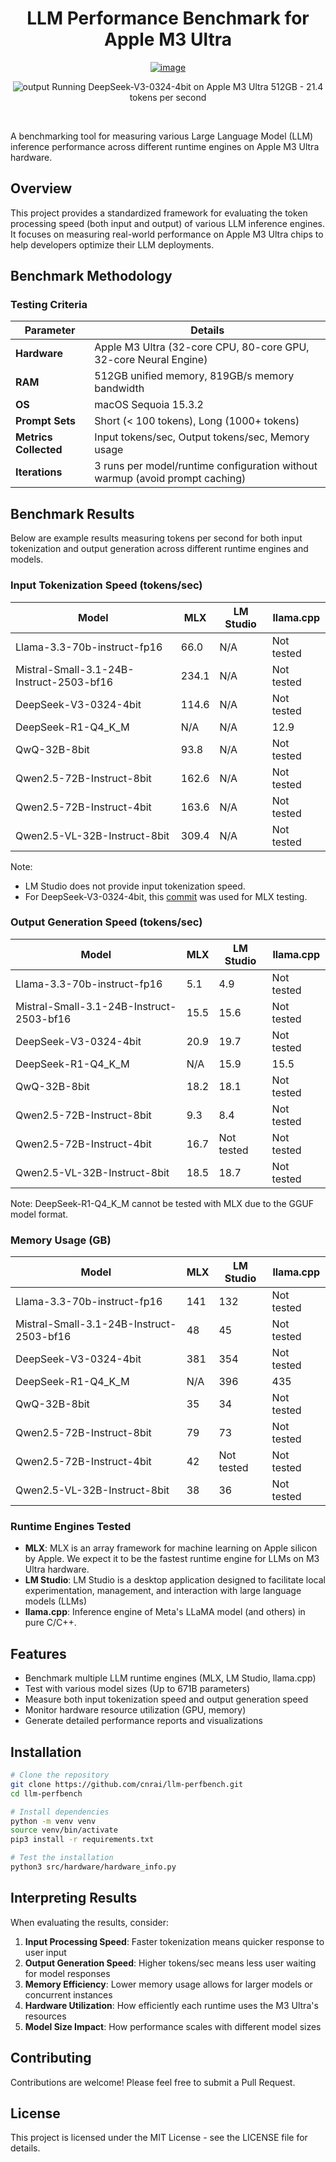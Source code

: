 <div align="center">
  
  # LLM Performance Benchmark for Apple M3 Ultra

[![image](https://github.com/user-attachments/assets/6d432ee9-1186-41e6-a191-010640a87899)](https://cnr.ai)

![output](https://github.com/user-attachments/assets/eb5f3f50-2b43-40d4-a156-59d1fc442f6e)
Running DeepSeek-V3-0324-4bit on Apple M3 Ultra 512GB - 21.4 tokens per second
</div>
<div>&nbsp;</div>

A benchmarking tool for measuring various Large Language Model (LLM) inference performance across different runtime engines on Apple M3 Ultra hardware.

## Overview

This project provides a standardized framework for evaluating the token processing speed (both input and output) of various LLM inference engines. It focuses on measuring real-world performance on Apple M3 Ultra chips to help developers optimize their LLM deployments.

## Benchmark Methodology

### Testing Criteria

| Parameter             | Details                                                                      |
| --------------------- | ---------------------------------------------------------------------------- |
| **Hardware**          | Apple M3 Ultra (32-core CPU, 80-core GPU, 32-core Neural Engine)             |
| **RAM**               | 512GB unified memory, 819GB/s memory bandwidth                               |
| **OS**                | macOS Sequoia 15.3.2                                                         |
| **Prompt Sets**       | Short (< 100 tokens), Long (1000+ tokens)                                    |
| **Metrics Collected** | Input tokens/sec, Output tokens/sec, Memory usage                            |
| **Iterations**        | 3 runs per model/runtime configuration without warmup (avoid prompt caching) |

## Benchmark Results

Below are example results measuring tokens per second for both input tokenization and output generation across different runtime engines and models.

### Input Tokenization Speed (tokens/sec)

| Model                                    | MLX   | LM Studio | llama.cpp  |
| ---------------------------------------- | ----- | --------- | ---------- |
| Llama-3.3-70b-instruct-fp16              | 66.0  | N/A       | Not tested |
| Mistral-Small-3.1-24B-Instruct-2503-bf16 | 234.1 | N/A       | Not tested |
| DeepSeek-V3-0324-4bit                    | 114.6 | N/A       | Not tested |
| DeepSeek-R1-Q4_K_M                       | N/A   | N/A       | 12.9       |
| QwQ-32B-8bit                             | 93.8  | N/A       | Not tested |
| Qwen2.5-72B-Instruct-8bit                | 162.6 | N/A       | Not tested |
| Qwen2.5-72B-Instruct-4bit                | 163.6 | N/A       | Not tested |
| Qwen2.5-VL-32B-Instruct-8bit             | 309.4 | N/A       | Not tested |

Note:
- LM Studio does not provide input tokenization speed.
- For DeepSeek-V3-0324-4bit, this [commit](https://github.com/ml-explore/mlx-lm/tree/191d81d1a0b158f2ef0b07f9fcbc8ee561297bab) was used for MLX testing.

### Output Generation Speed (tokens/sec)

| Model                                    | MLX  | LM Studio  | llama.cpp  |
| ---------------------------------------- | ---- | ---------- | ---------- |
| Llama-3.3-70b-instruct-fp16              | 5.1  | 4.9        | Not tested |
| Mistral-Small-3.1-24B-Instruct-2503-bf16 | 15.5 | 15.6       | Not tested |
| DeepSeek-V3-0324-4bit                    | 20.9 | 19.7       | Not tested |
| DeepSeek-R1-Q4_K_M                       | N/A  | 15.9       | 15.5       |
| QwQ-32B-8bit                             | 18.2 | 18.1       | Not tested |
| Qwen2.5-72B-Instruct-8bit                | 9.3  | 8.4        | Not tested |
| Qwen2.5-72B-Instruct-4bit                | 16.7 | Not tested | Not tested |
| Qwen2.5-VL-32B-Instruct-8bit             | 18.5 | 18.7       | Not tested |

Note: DeepSeek-R1-Q4_K_M cannot be tested with MLX due to the GGUF model format.

### Memory Usage (GB)

| Model                                    | MLX | LM Studio  | llama.cpp  |
| ---------------------------------------- | --- | ---------- | ---------- |
| Llama-3.3-70b-instruct-fp16              | 141 | 132        | Not tested |
| Mistral-Small-3.1-24B-Instruct-2503-bf16 | 48  | 45         | Not tested |
| DeepSeek-V3-0324-4bit                    | 381 | 354        | Not tested |
| DeepSeek-R1-Q4_K_M                       | N/A | 396        | 435        |
| QwQ-32B-8bit                             | 35  | 34         | Not tested |
| Qwen2.5-72B-Instruct-8bit                | 79  | 73         | Not tested |
| Qwen2.5-72B-Instruct-4bit                | 42  | Not tested | Not tested |
| Qwen2.5-VL-32B-Instruct-8bit             | 38  | 36         | Not tested |

### Runtime Engines Tested

- **MLX**: MLX is an array framework for machine learning on Apple silicon by Apple. We expect it to be the fastest runtime engine for LLMs on M3 Ultra hardware.
- **LM Studio**: LM Studio is a desktop application designed to facilitate local experimentation, management, and interaction with large language models (LLMs)
- **llama.cpp**: Inference engine of Meta's LLaMA model (and others) in pure C/C++.


## Features

- Benchmark multiple LLM runtime engines (MLX, LM Studio, llama.cpp)
- Test with various model sizes (Up to 671B parameters)
- Measure both input tokenization speed and output generation speed
- Monitor hardware resource utilization (GPU, memory)
- Generate detailed performance reports and visualizations

## Installation

```bash
# Clone the repository
git clone https://github.com/cnrai/llm-perfbench.git
cd llm-perfbench

# Install dependencies
python -m venv venv
source venv/bin/activate
pip3 install -r requirements.txt

# Test the installation
python3 src/hardware/hardware_info.py
```

## Interpreting Results

When evaluating the results, consider:

1. **Input Processing Speed**: Faster tokenization means quicker response to user input
2. **Output Generation Speed**: Higher tokens/sec means less user waiting for model responses
3. **Memory Efficiency**: Lower memory usage allows for larger models or concurrent instances
4. **Hardware Utilization**: How efficiently each runtime uses the M3 Ultra's resources
5. **Model Size Impact**: How performance scales with different model sizes

## Contributing

Contributions are welcome! Please feel free to submit a Pull Request.

## License

This project is licensed under the MIT License - see the LICENSE file for details.
